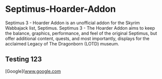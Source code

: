 # Septimus-Hoarder-Addon
Septimus 3 - Hoarder Addon is an unofficial addon for the Skyrim Wabbajack list, Septimus. Septimus 3 - The Hoarder Addon aims to keep the balance, graphics, performance, and feel of the original Septimus, but offer additional content, quests, and most importantly, displays for the acclaimed Legacy of The Dragonborn (LOTD) museum. 
## Testing 123
[Google](www.google.com
